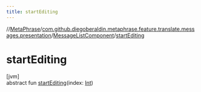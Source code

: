 ```yaml
---
title: startEditing
---
```

//[MetaPhrase](../../../index.html)/[com.github.diegoberaldin.metaphrase.feature.translate.messages.presentation](../index.html)/[MessageListComponent](index.html)/[startEditing](start-editing.html)



# startEditing



[jvm]\
abstract fun [startEditing](start-editing.html)(index: [Int](https://kotlinlang.org/api/latest/jvm/stdlib/kotlin/-int/index.html))




